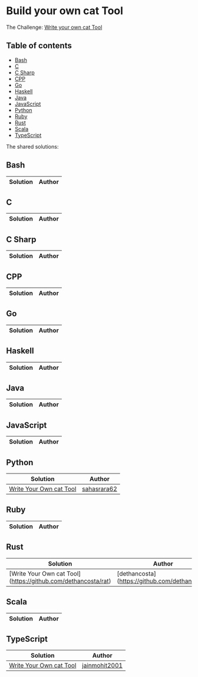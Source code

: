 # Build your own cat Tool

The Challenge: [Write your own cat Tool](https://codingchallenges.fyi/challenges/challenge-cat)

## Table of contents
* [Bash](#bash)
* [C](#c)
* [C Sharp](#c-sharp)
* [CPP](#cpp)
* [Go](#go)
* [Haskell](#haskell)
* [Java](#java)
* [JavaScript](#javascript)
* [Python](#python)
* [Ruby](#ruby)
* [Rust](#rust)
* [Scala](#scala)
* [TypeScript](#typescript)

The shared solutions:

## Bash
| Solution | Author |
|----------|--------|

## C
| Solution | Author |
|----------|--------|


## C Sharp
| Solution | Author |
|----------|--------|

## CPP
| Solution | Author |
|----------|--------|

## Go
| Solution | Author |
|----------|--------|

## Haskell
| Solution | Author |
|----------|--------|

## Java
| Solution | Author |
|----------|--------|

## JavaScript
| Solution | Author |
|----------|--------|

## Python
| Solution | Author |
|----------|--------|
| [Write Your Own cat Tool](https://github.com/sahasrara62/codingchallenges.fyi/tree/main/cat_tool) | [sahasrara62](https://github.com/sahasrara62) |

## Ruby
| Solution | Author |
|----------|--------|

## Rust
| Solution | Author |
|----------|--------|
| [Write Your Own cat Tool] (https://github.com/dethancosta/rat) | [dethancosta] (https://github.com/dethancosta) |

## Scala
| Solution | Author |
|----------|--------|

## TypeScript
| Solution | Author |
|----------|--------|
| [Write Your Own cat Tool](https://github.com/jainmohit2001/coding-challenges/blob/master/src/15) | [jainmohit2001](https://github.com/jainmohit2001) |
